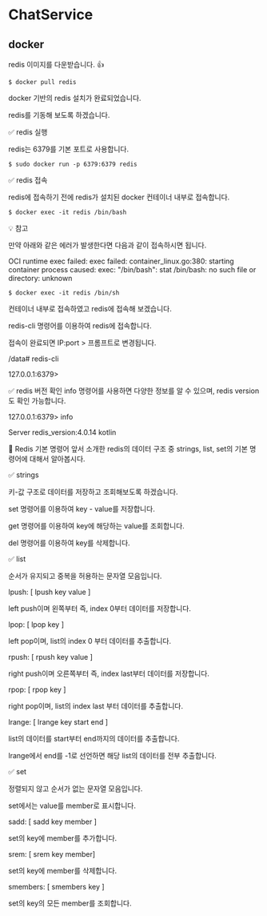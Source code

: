 ﻿# ChatService



## docker 
redis 이미지를 다운받습니다. 👍
```
$ docker pull redis
```

docker 기반의 redis 설치가 완료되었습니다.

redis를 기동해 보도록 하겠습니다.

✅ redis 실행

redis는 6379를 기본 포트로 사용합니다.
```
$ sudo docker run -p 6379:6379 redis
```
✅ redis 접속

redis에 접속하기 전에 redis가 설치된 docker 컨테이너 내부로 접속합니다.
```
$ docker exec -it redis /bin/bash
```
💡 참고

만약 아래와 같은 에러가 발생한다면 다음과 같이 접속하시면 됩니다.

OCI runtime exec failed: exec failed: container_linux.go:380: starting container process caused: exec: "/bin/bash": stat /bin/bash: no such file or directory: unknown
```
$ docker exec -it redis /bin/sh
```
컨테이너 내부로 접속하였고 redis에 접속해 보겠습니다.

redis-cli 명령어를 이용하여 redis에 접속합니다.

접속이 완료되면 IP:port > 프롬프트로 변경됩니다.

/data# redis-cli

127.0.0.1:6379>

✅ redis 버전 확인
info 명령어를 사용하면 다양한 정보를 알 수 있으며, redis version도 확인 가능합니다.

127.0.0.1:6379> info

Server
redis_version:4.0.14
kotlin

📢 Redis 기본 명령어
앞서 소개한 redis의 데이터 구조 중 strings, list, set의 기본 명령어에 대해서 알아봅시다.

✅ strings

키-값 구조로 데이터를 저장하고 조회해보도록 하겠습니다.

set 명령어를 이용하여 key - value를 저장합니다.

get 명령어를 이용하여 key에 해당하는 value를 조회합니다.

del 명령어를 이용하여 key를 삭제합니다.

✅ list

순서가 유지되고 중복을 허용하는 문자열 모음입니다.

lpush: [ lpush key value ]

left push이며 왼쪽부터 즉, index 0부터 데이터를 저장합니다.

lpop: [ lpop key ]

left pop이며, list의 index 0 부터 데이터를 추출합니다.

rpush: [ rpush key value ]

right push이며 오른쪽부터 즉, index last부터 데이터를 저장합니다.

rpop: [ rpop key ]

right pop이며, list의 index last 부터 데이터를 추출합니다.

lrange: [ lrange key start end ]

list의 데이터를 start부터 end까지의 데이터를 추출합니다.

lrange에서 end를 -1로 선언하면 해당 list의 데이터를 전부 추출합니다.

✅ set

정렬되지 않고 순서가 없는 문자열 모음입니다.

set에서는 value를 member로 표시합니다.

sadd: [ sadd key member ]

set의 key에 member를 추가합니다.

srem: [ srem key member]

set의 key에 member를 삭제합니다.

smembers: [ smembers key ]

set의 key의 모든 member를 조회합니다.
